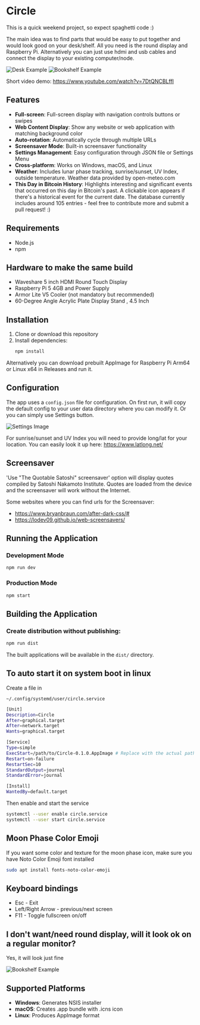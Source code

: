 # Circle

This is a quick weekend project, so expect spaghetti code :)

The main idea was to find parts that would be easy to put together and would look good on your desk/shelf. All you need is the round display and Raspberry Pi. Alternatively you can just use hdmi and usb cables and connect the display to your existing computer/node.

![Desk Example](readme/desk.jpg)
![Bookshelf Example](readme/bookshelf.jpg)

Short video demo: https://www.youtube.com/watch?v=7DtQNCBLffI

## Features

- **Full-screen**: Full-screen display with navigation controls buttons or swipes
- **Web Content Display**: Show any website or web application with matching background color
- **Auto-rotation**: Automatically cycle through multiple URLs
- **Screensaver Mode**: Built-in screensaver functionality
- **Settings Management**: Easy configuration through JSON file or Settings Menu
- **Cross-platform**: Works on Windows, macOS, and Linux
- **Weather**: Includes lunar phase tracking, sunrise/sunset, UV Index, outside temperature. Weather data provided by open-meteo.com
- **This Day in Bitcoin History**: Highlights interesting and significant events that occurred on this day in Bitcoin's past. A clickable icon appears if there's a historical event for the current date. The database currently includes around 105 entries - feel free to contribute more and submit a pull request! :)

## Requirements

- Node.js
- npm

## Hardware to make the same build

- Waveshare 5 inch HDMI Round Touch Display
- Raspberry Pi 5 4GB and Power Supply
- Armor Lite V5 Cooler (not mandatory but recommended)
- 60-Degree Angle Acrylic Plate Display Stand , 4.5 Inch

## Installation

1. Clone or download this repository
2. Install dependencies:
   ```bash
   npm install
   ```

Alternatively you can download prebuilt AppImage for Raspberry Pi Arm64 or Linux x64 in Releases and run it.

## Configuration

The app uses a `config.json` file for configuration. On first run, it will copy the default config to your user data directory where you can modify it. Or you can simply use Settings button.

![Settings Image](readme/settings.png)

For sunrise/sunset and UV Index you will need to provide long/lat for your location. You can easily look it up here: https://www.latlong.net/

## Screensaver

'Use "The Quotable Satoshi" screensaver' option will display quotes compiled by Satoshi Nakamoto Institute. Quotes are loaded from the device and the screensaver will work without the Internet. 


Some websites where you can find urls for the Screensaver:
- https://www.bryanbraun.com/after-dark-css/#
- https://lodev09.github.io/web-screensavers/

## Running the Application

### Development Mode
```bash
npm run dev
```

### Production Mode
```bash
npm start
```

## Building the Application

### Create distribution without publishing:
```bash
npm run dist
```

The built applications will be available in the `dist/` directory.

## To auto start it on system boot in linux
Create a file in
````
~/.config/systemd/user/circle.service
````

```bash
[Unit]
Description=Circle
After=graphical.target
After=network.target
Wants=graphical.target

[Service]
Type=simple
ExecStart=/path/to/Circle-0.1.0.AppImage # Replace with the actual path
Restart=on-failure
RestartSec=10
StandardOutput=journal
StandardError=journal

[Install]
WantedBy=default.target
```
Then enable and start the service

```bash
systemctl --user enable circle.service
systemctl --user start circle.service

```
## Moon Phase Color Emoji

If you want some color and texture for the moon phase icon, make sure you have Noto Color Emoji font installed

```bash
sudo apt install fonts-noto-color-emoji

```

## Keyboard bindings

- Esc - Exit
- Left/Right Arrow - previous/next screen
- F11 - Toggle fullscreen on/off

## I don't want/need round display, will it look ok on a regular monitor?

Yes, it will look just fine

![Bookshelf Example](readme/ui.gif)



## Supported Platforms

- **Windows**: Generates NSIS installer
- **macOS**: Creates .app bundle with .icns icon
- **Linux**: Produces AppImage format

